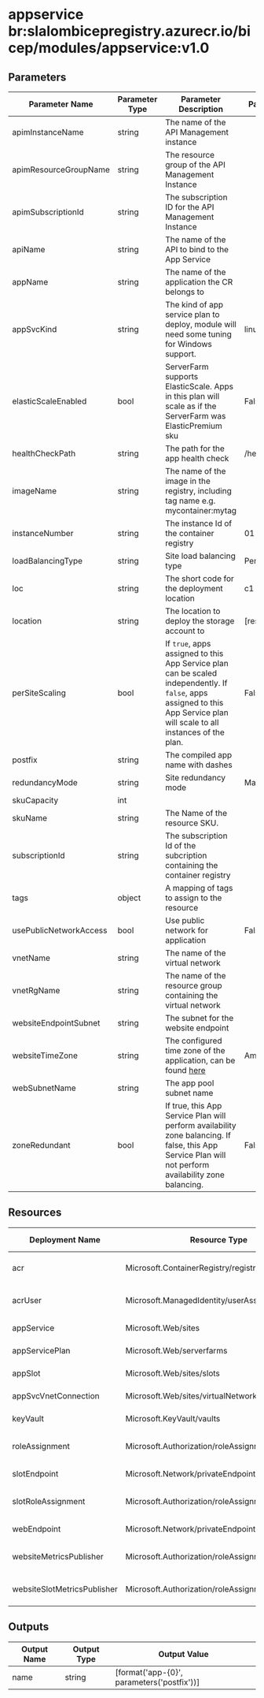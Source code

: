 # appservice br:slalombicepregistry.azurecr.io/bicep/modules/appservice:v1.0

## Parameters

| Parameter Name         | Parameter Type | Parameter Description                                                                                                                                                      | Parameter DefaultValue     | Parameter AllowedValues                                                                               |
| ---------------------- | -------------- | -------------------------------------------------------------------------------------------------------------------------------------------------------------------------- | -------------------------- | ----------------------------------------------------------------------------------------------------- |
| apimInstanceName       | string         | The name of the API Management instance                                                                                                                                    |                            |                                                                                                       |
| apimResourceGroupName  | string         | The resource group of the API Management Instance                                                                                                                          |                            |                                                                                                       |
| apimSubscriptionId     | string         | The subscription ID for the API Management Instance                                                                                                                        |                            |                                                                                                       |
| apiName                | string         | The name of the API to bind to the App Service                                                                                                                             |                            |                                                                                                       |
| appName                | string         | The name of the application the CR belongs to                                                                                                                              |                            |                                                                                                       |
| appSvcKind             | string         | The kind of app service plan to deploy, module will need some tuning for Windows support.                                                                                  | linux                      | windows,linux                                                                                         |
| elasticScaleEnabled    | bool           | ServerFarm supports ElasticScale. Apps in this plan will scale as if the ServerFarm was ElasticPremium sku                                                                 | False                      |                                                                                                       |
| healthCheckPath        | string         | The path for the app health check                                                                                                                                          | /health                    |                                                                                                       |
| imageName              | string         | The name of the image in the registry, including tag name e.g. mycontainer:mytag                                                                                           |                            |                                                                                                       |
| instanceNumber         | string         | The instance Id of the container registry                                                                                                                                  | 01                         |                                                                                                       |
| loadBalancingType      | string         | Site load balancing type                                                                                                                                                   | PerSiteRoundRobin          | LeastRequests,LeastResponseTime,PerSiteRoundRobin,RequestHash,WeightedRoundRobin,WeightedTotalTraffic |
| loc                    | string         | The short code for the deployment location                                                                                                                                 | c1                         |                                                                                                       |
| location               | string         | The location to deploy the storage account to                                                                                                                              | [resourceGroup().location] |                                                                                                       |
| perSiteScaling         | bool           | If `true`, apps assigned to this App Service plan can be scaled independently. If `false`, apps assigned to this App Service plan will scale to all instances of the plan. | False                      |                                                                                                       |
| postfix                | string         | The compiled app name with dashes                                                                                                                                          |                            |                                                                                                       |
| redundancyMode         | string         | Site redundancy mode                                                                                                                                                       | Manual                     | ActiveActive,Failover,GeoRedundant,Manual,None                                                        |
| skuCapacity            | int            |                                                                                                                                                                            |                            |                                                                                                       |
| skuName                | string         | The Name of the resource SKU.                                                                                                                                              |                            | B1,B2,B3,S1,S2,S3,P1v2,P2v2,P3v2,P0v3,P1v3,P2v3,P3v3,P1mv3,P2mv3,P3mv3,P4mv3,P5mv3                    |
| subscriptionId         | string         | The subscription Id of the subcription containing the container registry                                                                                                   |                            |                                                                                                       |
| tags                   | object         | A mapping of tags to assign to the resource                                                                                                                                |                            |                                                                                                       |
| usePublicNetworkAccess | bool           | Use public network for application                                                                                                                                         | False                      |                                                                                                       |
| vnetName               | string         | The name of the virtual network                                                                                                                                            |                            |                                                                                                       |
| vnetRgName             | string         | The name of the resource group containing the virtual network                                                                                                              |                            |                                                                                                       |
| websiteEndpointSubnet  | string         | The subnet for the website endpoint                                                                                                                                        |                            |                                                                                                       |
| websiteTimeZone        | string         | The configured time zone of the application, can be found [here](https://timezonedb.com/time-zones)                                                                        | America/Chicago            |                                                                                                       |
| webSubnetName          | string         | The app pool subnet name                                                                                                                                                   |                            |                                                                                                       |
| zoneRedundant          | bool           | If true, this App Service Plan will perform availability zone balancing. If false, this App Service Plan will not perform availability zone balancing.                     | False                      |                                                                                                       |

## Resources

| Deployment Name             | Resource Type                                    | Resource Version   | Existing | Resource Comment |
| --------------------------- | ------------------------------------------------ | ------------------ | -------- | ---------------- |
| acr                         | Microsoft.ContainerRegistry/registries           | 2022-02-01-preview | True     |                  |
| acrUser                     | Microsoft.ManagedIdentity/userAssignedIdentities | 2022-01-31-preview | True     |                  |
| appService                  | Microsoft.Web/sites                              | 2022-09-01         | False    |                  |
| appServicePlan              | Microsoft.Web/serverfarms                        | 2022-03-01         | False    |                  |
| appSlot                     | Microsoft.Web/sites/slots                        | 2022-03-01         | False    |                  |
| appSvcVnetConnection        | Microsoft.Web/sites/virtualNetworkConnections    | 2022-03-01         | False    |                  |
| keyVault                    | Microsoft.KeyVault/vaults                        | 2022-07-01         | True     |                  |
| roleAssignment              | Microsoft.Authorization/roleAssignments          | 2020-10-01-preview | False    |                  |
| slotEndpoint                | Microsoft.Network/privateEndpoints               | 2022-01-01         | False    |                  |
| slotRoleAssignment          | Microsoft.Authorization/roleAssignments          | 2020-10-01-preview | False    |                  |
| webEndpoint                 | Microsoft.Network/privateEndpoints               | 2022-01-01         | False    |                  |
| websiteMetricsPublisher     | Microsoft.Authorization/roleAssignments          | 2020-10-01-preview | False    |                  |
| websiteSlotMetricsPublisher | Microsoft.Authorization/roleAssignments          | 2020-10-01-preview | False    |                  |

## Outputs

| Output Name | Output Type | Output Value                               |
| ----------- | ----------- | ------------------------------------------ |
| name        | string      | [format('app-{0}', parameters('postfix'))] |
